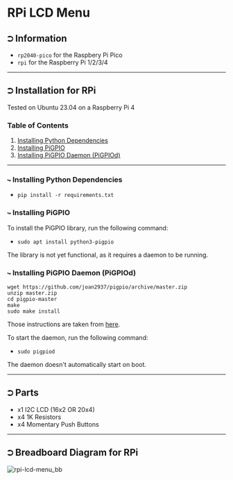 # RPi LCD Menu
## `⮊` Information
* `rp2040-pico` for the Raspbery Pi Pico 
* `rpi` for the Raspberry Pi 1/2/3/4

___
## `⮊` Installation for RPi
Tested on Ubuntu 23.04 on a Raspberry Pi 4

### Table of Contents
1. [Installing Python Dependencies](#installing-python-dependencies)
2. [Installing PiGPIO](#installing-pigpio)
3. [Installing PiGPIO Daemon (PiGPIOd)](#installing-pigpio-daemon-pigpiod)

___
### `↪` Installing Python Dependencies
* `pip install -r requirements.txt`

### `↪` Installing PiGPIO
To install the PiGPIO library, run the following command:
* `sudo apt install python3-pigpio`

The library is not yet functional, as it requires a daemon to be running.

### `↪` Installing PiGPIO Daemon (PiGPIOd)
```shell
wget https://github.com/joan2937/pigpio/archive/master.zip
unzip master.zip
cd pigpio-master
make
sudo make install
```

Those instructions are taken from [here](https://abyz.me.uk/rpi/pigpio/download.html).

To start the daemon, run the following command:
* `sudo pigpiod`

The daemon doesn't automatically start on boot.

___
## `⮊` Parts
* x1 I2C LCD (16x2 OR 20x4)
* x4 1K Resistors
* x4 Momentary Push Buttons

___
## `⮊` Breadboard Diagram for RPi
![rpi-lcd-menu_bb](https://github.com/syn-chromatic/rpi-lcd-menu/assets/68112904/6937a6d6-2d49-41e1-a1cf-360e7b928617)


